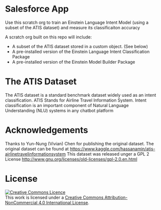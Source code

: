 # Salesforce App

Use this scratch org to train an Einstein Language Intent Model (using a subset of the ATIS dataset) and measure its classificaiton accuracy

A scratch org built on this repo will include:

- A subset of the ATIS dataset stored in a custom object. (See below)
- A pre-installed version of the Einstein Language Intent Classification Package
- A pre-installed version of the Einstein Model Builder Package 


# The ATIS Dataset
The ATIS dataset is a standard benchmark dataset widely used as an intent classification. ATIS Stands for Airline Travel Information System. Intent classification is an important component of Natural Language Understanding (NLU) systems in any chatbot platform

# Acknowledgements
Thanks to Yun-Nung (Vivian) Chen for publishing the original dataset.
The original dataset can be found at https://www.kaggle.com/hassanamin/atis-airlinetravelinformationsystem
This dataset was released unger a GPL 2 License
http://www.gnu.org/licenses/old-licenses/gpl-2.0.en.html



# License
<a rel="license" href="http://creativecommons.org/licenses/by-nc/4.0/"><img alt="Creative Commons Licence" style="border-width:0" src="https://i.creativecommons.org/l/by-nc/4.0/88x31.png" /></a><br />This work is licensed under a <a rel="license" href="http://creativecommons.org/licenses/by-nc/4.0/">Creative Commons Attribution-NonCommercial 4.0 International License</a>.
